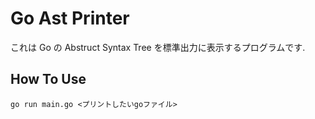 # Go Ast Printer

これは Go の Abstruct Syntax Tree を標準出力に表示するプログラムです.

## How To Use

```
go run main.go <プリントしたいgoファイル>
```

